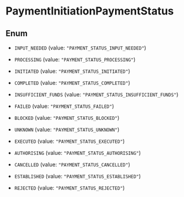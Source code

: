 

# PaymentInitiationPaymentStatus

## Enum


* `INPUT_NEEDED` (value: `"PAYMENT_STATUS_INPUT_NEEDED"`)

* `PROCESSING` (value: `"PAYMENT_STATUS_PROCESSING"`)

* `INITIATED` (value: `"PAYMENT_STATUS_INITIATED"`)

* `COMPLETED` (value: `"PAYMENT_STATUS_COMPLETED"`)

* `INSUFFICIENT_FUNDS` (value: `"PAYMENT_STATUS_INSUFFICIENT_FUNDS"`)

* `FAILED` (value: `"PAYMENT_STATUS_FAILED"`)

* `BLOCKED` (value: `"PAYMENT_STATUS_BLOCKED"`)

* `UNKNOWN` (value: `"PAYMENT_STATUS_UNKNOWN"`)

* `EXECUTED` (value: `"PAYMENT_STATUS_EXECUTED"`)

* `AUTHORISING` (value: `"PAYMENT_STATUS_AUTHORISING"`)

* `CANCELLED` (value: `"PAYMENT_STATUS_CANCELLED"`)

* `ESTABLISHED` (value: `"PAYMENT_STATUS_ESTABLISHED"`)

* `REJECTED` (value: `"PAYMENT_STATUS_REJECTED"`)



